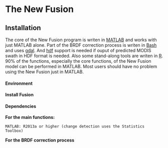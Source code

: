 # The New Fusion
## Installation
The core of the New Fusion program is writen in [MATLAB](http://matlab.com) and works with just MATLAB alone. Part of the BRDF correction process is writen in [Bash](https://en.wikipedia.org/wiki/Bash_(Unix_shell)) and uses [gdal](https://http://gdal.org/). And [hdf](https://hdfeos.org/) support is needed if ouput of predicted MODIS swath in HDF format is needed. Also some stand-along tools are writen in [R](https://r-project.org/). 90% of the functions, especially the core functions, of the New Fusion model can be performed in MATLAB. Most users should have no problem using the New Fusion just in MATLAB. 

#### Environment



#### Install Fusion




#### Dependencies
**For the main functions:**  

    MATLAB: R2013a or higher (change detection uses the Statistics Toolbox)   
    
**For the BRDF correction process**  


